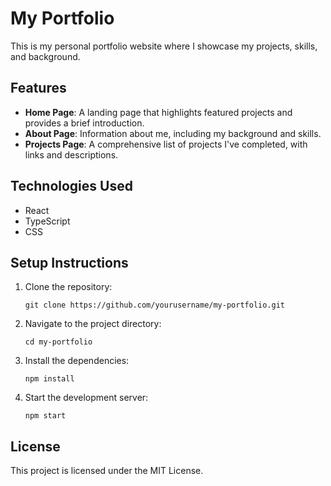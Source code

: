 # My Portfolio

This is my personal portfolio website where I showcase my projects, skills, and background. 

## Features

- **Home Page**: A landing page that highlights featured projects and provides a brief introduction.
- **About Page**: Information about me, including my background and skills.
- **Projects Page**: A comprehensive list of projects I've completed, with links and descriptions.

## Technologies Used

- React
- TypeScript
- CSS

## Setup Instructions

1. Clone the repository:
   ```
   git clone https://github.com/yourusername/my-portfolio.git
   ```
2. Navigate to the project directory:
   ```
   cd my-portfolio
   ```
3. Install the dependencies:
   ```
   npm install
   ```
4. Start the development server:
   ```
   npm start
   ```

## License

This project is licensed under the MIT License.
